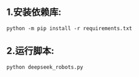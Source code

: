 ## 1.安装依赖库:
```
python -m pip install -r requirements.txt
```
## 2.运行脚本:
```
python deepseek_robots.py
```

